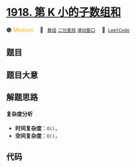 # [1918. 第 K 小的子数组和](https://leetcode.com/problems/kth-smallest-subarray-sum)

🟠 <font color=#ffb800>Medium</font>&emsp; 🔖&ensp; [`数组`](/outline/tag/array.md) [`二分查找`](/outline/tag/binary-search.md) [`滑动窗口`](/outline/tag/sliding-window.md)&emsp; 🔗&ensp;[`LeetCode`](https://leetcode.com/problems/kth-smallest-subarray-sum)

## 题目




## 题目大意




## 解题思路

#### 复杂度分析

- **时间复杂度**：`O()`，
- **空间复杂度**：`O()`，

## 代码

```javascript

```